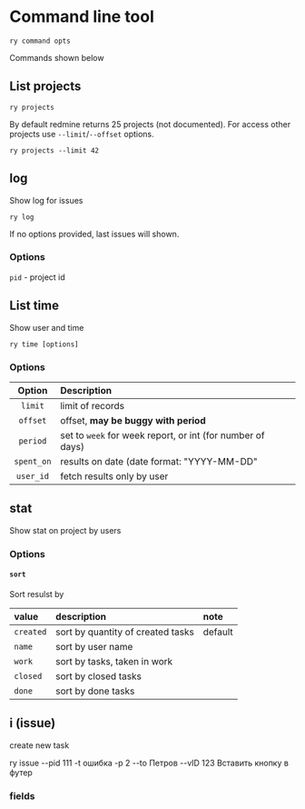 # Command line tool

```
ry command opts
```

Commands shown below

## List projects

```
ry projects
```

By default redmine returns 25 projects (not documented). For access other projects use `--limit`/`--offset` options.

```
ry projects --limit 42
```




## log

Show log for issues

```
ry log
```

If no options provided, last issues will shown.

### Options

`pid` - project id


## List time


Show user and time

```
ry time [options]
```

### Options

| Option          | Description                                 |
|:---------------:|:--------------------------------------------|
| `limit`         | limit of records                            |
| `offset`        | offset, **may be buggy with period**        |
| `period`        | set to `week` for week report, or int (for number of days) |
| `spent_on`      | results on date (date format: "YYYY-MM-DD"  |
| `user_id`       | fetch results only by user                  |



## stat

Show stat on project by users

### Options

#### `sort`

Sort resulst by

| value | description | note |
|:----------|:---------|:------------|
| `created` | sort by quantity of created tasks | default |
| `name`    | sort by user name         | |
| `work`    | sort by tasks, taken in work | |
| `closed`  | sort by closed tasks           | |
| `done`    | sort by done tasks        | |


## i (issue)

create new task

ry issue --pid 111 -t ошибка -p 2 --to Петров --vID 123 Вставить кнопку в футер



### fields
